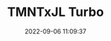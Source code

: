 ---
date: 2022-09-06 11:09:37
title: 'TMNTxJL Turbo'	
tags: [free, pixel art, hand-drawn, 2D fighter, PC]
price: Free	
img: https://i.imgur.com/nbY0opI.jpg
link: https://kamekaze.world/xjlt/	
discord: discord.io/SNESFGC/	
twitter: https://twitter.com/TMNT_TF
---